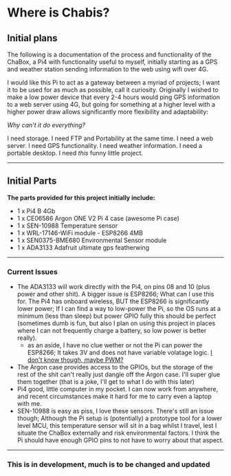 # Where is Chabis?


## Initial plans
The following is a documentation of the process and functionality of the ChaBox, a Pi4 with functionality useful to myself, initially starting as a GPS and weather station sending information to the web using wifi over 4G.

I would like this Pi to act as a gateway between a myriad of projects; I want it to be used for as much as possible, call it curiosity.
Originally I wished to make a low power device that every 2-4 hours would ping GPS information to a web server using 4G, but going for something at a higher level with a higher power draw allows significantly more flexibility and adaptability: 

*Why can't it do everything?*

I need storage. I need FTP and Portability at the same time. I need a web server. I need GPS functionality. I need weather information. I need a portable desktop. I need _this_ funny little project.

---
## Initial Parts
**The parts provided for this project initially include:**
- 1 x Pi4 B 4Gb
- 1 x CE06586 Argon ONE V2 Pi 4 case (awesome Pi case)
- 1 x SEN-10988 Temperature sensor
- 1 x WRL-17146-WiFi module - ESP8266 4MB
- 1 x SEN0375-BME680 Environmental Sensor module 
- 1 x ADA3133 Adafruit ultimate gps featherwing
---
### Current Issues
- The ADA3133 will work directly with the Pi4, on pins 08 and 10 (plus power and other shit). A bigger issue is ESP8266; What can I use this for. The Pi4 has onboard wireless, BUT the ESP8266 is significantly lower power; If I can find a way to low-power the Pi, so the OS runs at a minimum (less than sleep) but power GPIO fully this should be perfect (sometimes dumb is fun, but also I plan on using this project in places where I can not frequently charge a battery, so low power is better really).
    - as an aside, I have no clue wether or not the Pi can power the ESP8266; It takes 3V and does not have variable volatage logic. [I don't know though, maybe PWM?](https://community.element14.com/products/raspberry-pi/w/documents/4317/raspberry-pi-4-model-b-default-gpio-pinout-with-poe-header)
- The Argon case provides access to the GPIOs, but the storage of the rest of the shit can't really just dangle off the Argon case. I'll super glue them together (that is a joke, I'll get to what I do with this later)
- Pi4 good, little computer in my pocket. I can now work from anywhere, and recent circumstances make it hard for me to carry even a laptop with me.
- SEN-10988 is easy as piss, I love these sensors. There's still an issue though; Although the Pi setup is (potentially) a prototype tool for a lower level MCU, this temperature sensor will sit in a bag whilst I travel, lest I situate the ChaBox externally and risk environmental factors. I think the Pi should have enough GPIO pins to not have to worry about that aspect.
---

### This is in development, much is to be changed and updated